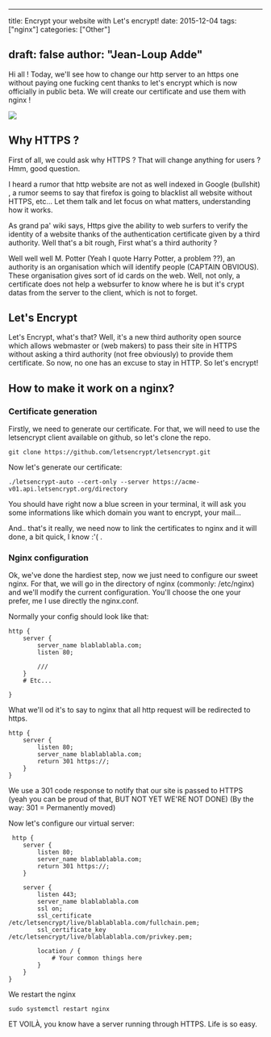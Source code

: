 
---
title: Encrypt your website with Let's encrypt!
date: 2015-12-04
tags: ["nginx"]
categories: ["Other"]

draft: false
author: "Jean-Loup Adde"
---

Hi all \! Today, we'll see how to change our http server to an https one
without paying one fucking cent thanks to let's encrypt which is now
officially in public beta. We will create our certificate and use them
with nginx \!

![](/post_preview/20151204_221310_letsencrypt.jpeg)

## Why HTTPS ?

First of all, we could ask why HTTPS ? That will change anything for
users ? Hmm, good question.

I heard a rumor that http website are not as well indexed in Google
(bullshit) , a rumor seems to say that firefox is going to blacklist all
website without HTTPS, etc... Let them talk and let focus on what
matters, understanding how it works.

As grand pa' wiki says, Https give the ability to web surfers to verify
the identity of a website thanks of the authentication certificate given
by a third authority. Well that's a bit rough, First what's a third
authority ?

Well well well M. Potter (Yeah I quote Harry Potter, a problem ??), an
authority is an organisation which will identify people (CAPTAIN
OBVIOUS). These organisation gives sort of id cards on the web. Well,
not only, a certificate does not help a websurfer to know where he is
but it's crypt datas from the server to the client, which is not to
forget.

## Let's Encrypt

Let's Encrypt, what's that? Well, it's a new third authority open source
which allows webmaster or (web makers) to pass their site in HTTPS
without asking a third authority (not free obviously) to provide them
certificate. So now, no one has an excuse to stay in HTTP. So let's
encrypt\!

## How to make it work on a nginx?

### Certificate generation

Firstly, we need to generate our certificate. For that, we will need to
use the letsencrypt client available on github, so let's clone the repo.

    git clone https://github.com/letsencrypt/letsencrypt.git

Now let's generate our
    certificate:

    ./letsencrypt-auto --cert-only --server https://acme-v01.api.letsencrypt.org/directory

You should have right now a blue screen in your terminal, it will ask
you some informations like which domain you want to encrypt, your
mail...

And.. that's it really, we need now to link the certificates to nginx
and it will done, a bit quick, I know :'( .

### Nginx configuration

Ok, we've done the hardiest step, now we just need to configure our
sweet nginx. For that, we will go in the directory of nginx (commonly:
/etc/nginx) and we'll modify the current configuration. You'll choose
the one your prefer, me I use directly the nginx.conf.

Normally your config should look like that:

    http {
        server {
            server_name blablablabla.com;
            listen 80;

            ///
        }
        # Etc...

    }

What we'll od it's to say to nginx that all http request will be
redirected to https.

    http {
        server {
            listen 80;
            server_name blablablabla.com;
            return 301 https://;
        }
    }

We use a 301 code response to notify that our site is passed to HTTPS
(yeah you can be proud of that, BUT NOT YET WE'RE NOT DONE) (By the way:
301 = Permanently moved)

Now let's configure our virtual server:

```
 http {
    server {
        listen 80;
        server_name blablablabla.com;
        return 301 https://;
    }

    server {
        listen 443;
        server_name blablablabla.com
        ssl on;
        ssl_certificate /etc/letsencrypt/live/blablablabla.com/fullchain.pem;
        ssl_certificate_key /etc/letsencrypt/live/blablablabla.com/privkey.pem;

        location / {
            # Your common things here
        }
    }
}
```

We restart the nginx

    sudo systemctl restart nginx

ET VOILÀ, you know have a server running through HTTPS. Life is so easy.

